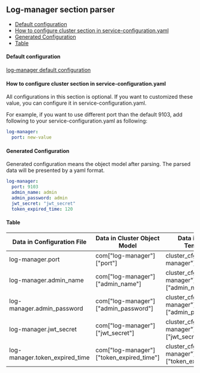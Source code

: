 ## Log-manager section parser

- [Default configuration](#default-configuration)
- [How to configure cluster section in service-configuration.yaml](#how-to-configure-cluster-section-in-service-configurationyaml)
- [Generated Configuration](#generated-configuration)
- [Table](#table)

#### Default configuration

[log-manager default configuration](log-manager.yaml)

#### How to configure cluster section in service-configuration.yaml

All configurations in this section is optional. If you want to customized these value, you can configure it in service-configuration.yaml.

For example, if you want to use different port than the default 9103, add following to your service-configuration.yaml as following:
```yaml
log-manager:
  port: new-value
```

#### Generated Configuration

Generated configuration means the object model after parsing. The parsed data will be presented by a yaml format.
```yaml
log-manager:
  port: 9103
  admin_name: admin
  admin_password: admin
  jwt_secret: "jwt_secret"
  token_expired_time: 120
```


#### Table

| Data in Configuration File      | Data in Cluster Object Model              | Data in Jinja2 Template                          | Data type |
|---------------------------------|-------------------------------------------|--------------------------------------------------|-----------|
| log-manager.port                | com["log-manager"]["port"]                | cluster_cfg["log-manager"]["port"]               | Int       |
| log-manager.admin_name          | com["log-manager"]["admin_name"]          | cluster_cfg["log-manager"]["admin_name"]         | String    |
| log-manager.admin_password      | com["log-manager"]["admin_password"]      | cluster_cfg["log-manager"]["admin_password"]     | String    |
| log-manager.jwt_secret          | com["log-manager"]["jwt_secret"]          | cluster_cfg["log-manager"]["jwt_secret"]         | String    |
| log-manager.token_expired_time  | com["log-manager"]["token_expired_time"]  | cluster_cfg["log-manager"]["token_expired_time"] | Int       |

